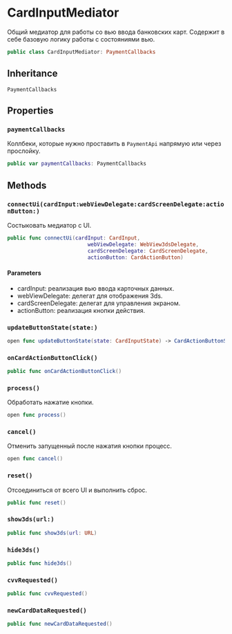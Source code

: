 # CardInputMediator

Общий медиатор для работы со вью ввода банковских карт. Содержит в себе базовую логику работы с состояниями вью.

``` swift
public class CardInputMediator: PaymentCallbacks 
```

## Inheritance

`PaymentCallbacks`

## Properties

### `paymentCallbacks`

Коллбеки, которые нужно проставить в `PaymentApi` напрямую или через прослойку.

``` swift
public var paymentCallbacks: PaymentCallbacks 
```

## Methods

### `connectUi(cardInput:webViewDelegate:cardScreenDelegate:actionButton:)`

Состыковать медиатор с UI.

``` swift
public func connectUi(cardInput: CardInput,
                          webViewDelegate: WebView3dsDelegate,
                          cardScreenDelegate: CardScreenDelegate,
                          actionButton: CardActionButton) 
```

#### Parameters

  - cardInput: реализация вью ввода карточных данных.
  - webViewDelegate: делегат для отображения 3ds.
  - cardScreenDelegate: делегат для управления экраном.
  - actionButton: реализация кнопки действия.

### `updateButtonState(state:)`

``` swift
open func updateButtonState(state: CardInputState) -> CardActionButtonState 
```

### `onCardActionButtonClick()`

``` swift
public func onCardActionButtonClick() 
```

### `process()`

Обработать нажатие кнопки.

``` swift
open func process() 
```

### `cancel()`

Отменить запущенный после нажатия кнопки процесс.

``` swift
open func cancel() 
```

### `reset()`

Отсоединиться от всего UI и выполнить сброс.

``` swift
public func reset() 
```

### `show3ds(url:)`

``` swift
public func show3ds(url: URL) 
```

### `hide3ds()`

``` swift
public func hide3ds() 
```

### `cvvRequested()`

``` swift
public func cvvRequested() 
```

### `newCardDataRequested()`

``` swift
public func newCardDataRequested() 
```
